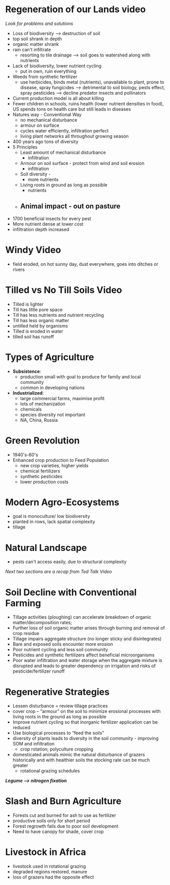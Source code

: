 # Regeneration of our Lands video

 *Look for problems and solutions*

- Loss of biodiversity --> destruction of soil
 - top soil shrank in depth
 - organic matter shrank
 - rain can't infiltrate
	 - resorting to tile drainage --> soil goes to watershed along with nutrients
- Lack of biodiversity, lower nutrient cycling
	- put in own, ruin everything
- Weeds from synthetic fertilizer
	- use herbicides, binds metal (nutrients), unavailable to plant, prone to disease, spray fungicides --> detrimental to soil biology, pests effect, spray pesticides --> decline predator insects and pollinators
- Current production model is all about killing
- Fewer children in schools, ruins health (lower nutrient densities in food), US spends tons on health care but still leads in diseases
- Natures way - Conventional Way
	- no mechanical disturbance
	- armour on surface
	- cycles water efficiently, infiltration perfect
	- living plant networks all throughout growing season
- 400 years ago tons of diversity
- 5 Principles
	- Least amount of mechanical disturbance
		- infiltration
	- Armour on soil surface - protect from wind and soil erosion
		- infiltration
	- Soil diversity - 
		- more nutrients
	- Living roots in ground as long as possible
		- nutrients
	- Animal impact - out on pasture
		- 
- 1700 beneficial insects for every pest
- More nutrient dense at lower cost
- infiltration depth increased

# Windy Video
- field eroded, on hot sunny day, dust everywhere, goes into ditches or rivers

# Tilled vs No Till Soils Video
- Tilled is lighter
- Till has little pore space
- Till has less nutrients and nutrient recycling
- Till has less organic matter
- untilled held by organisms
- Tilled is eroded in water
- tilled soil has runoff

# Types of Agriculture
- **Subsistence**: 
	- production small with goal to produce for family and local community
	- common in developing nations
- **Industrialized**: 
	- large commercial farms, maximise profit
	- lots of mechanization
	- chemicals
	- species diversity not important
	- NA, China, Russia

# Green Revolution
- 1940's-60's
- Enhanced crop production to Feed Population
	- new crop varieties, higher yields
	- chemical fertilizers
	- synthetic pesticides
	- lower production costs

# Modern Agro-Ecosystems
- goal is monoculture/ low biodiversity
- planted in rows, lack spatial complexity
- tillage

# Natural Landscape
- pests can't access easily, due to structural complexity

*Next two sections are a recap from Ted Talk Video*

# Soil Decline with Conventional Farming
- Tillage activities (ploughing) can accelerate breakdown of organic matter/decomposition rates;
- Further loss of soil organic matter arises through burning and removal of crop residue
- Tillage impairs aggregate structure (no longer sticky and disintegrates)
- Bare and exposed soils encounter more erosion
- Poor nutrient cycling and less soil community
- Pesticides and synthetic fertilizers affect beneficial microorganisms
- Poor water infiltration and water storage when the aggregate mixture is disrupted and leads to greater dependency on irrigation and risks of pesticide/fertilizer runoff

# Regenerative Strategies
- Lessen disturbance = review tillage practices
- cover crop – “armour” on the soil to minimize erosional processes with living roots in the ground as long as possible
- Improve nutrient cycling so that inorganic fertilizer application can be reduced
- Use biological processes to “feed the soils"
- diversity of plants leads to diversity in the soil community - improving SOM and infiltration
	- crop rotation; polyculture cropping
- domesticated animals mimic the natural disturbance of grazers historically and with healthier soils the stocking rate can be much greater
	- rotational grazing schedules

***Legume --> nitrogen fixation***

# Slash and Burn Agriculture
- Forests cut and burned for ash to use as fertilizer
- productive soils only for short period
- Forest regrowth fails due to poor soil development
- Need to have canopy for shade, cover crop

# Livestock in Africa
- livestock used in rotational grazing
- degraded regions restored, manure
- loss of grazers had the opposite effect

